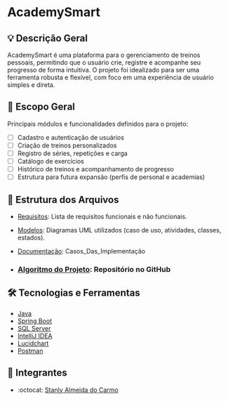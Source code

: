 # AcademySmart

## 💡 Descrição Geral
AcademySmart é uma plataforma para o gerenciamento de treinos pessoais, permitindo que o usuário crie, registre e acompanhe seu progresso de forma intuitiva. O projeto foi idealizado para ser uma ferramenta robusta e flexível, com foco em uma experiência de usuário simples e direta.

## 📌 Escopo Geral
Principais módulos e funcionalidades definidos para o projeto:

- [ ] Cadastro e autenticação de usuários
- [ ] Criação de treinos personalizados
- [ ] Registro de séries, repetições e carga
- [ ] Catálogo de exercícios
- [ ] Histórico de treinos e acompanhamento de progresso
- [ ] Estrutura para futura expansão (perfis de personal e academias)

## 📁 Estrutura dos Arquivos
- [Requisitos](/Diagramas/Requisitos.md): Lista de requisitos funcionais e não funcionais.
- [Modelos](/Diagramas): Diagramas UML utilizados (caso de uso, atividades, classes, estados). 
- [Documentação](/Documentação/Casos_Das_Implementação): Casos_Das_Implementação

-  ### [Algoritmo do Projeto](https://github.com/Stanly1BR/projetoAcademy): Repositório no GitHub

## 🛠️ Tecnologias e Ferramentas
- [Java](https://www.java.com/pt-br/download/help/whatis_java.html)
- [Spring Boot](https://spring.io/projects/spring-boot)
- [SQL Server](https://www.microsoft.com/en-us/sql-server/sql-server-downloads)
- [IntelliJ IDEA](https://www.jetbrains.com/pt-br/idea)
- [Lucidchart](https://www.lucidchart.com/)
- [Postman](https://www.postman.com/)

## 👥 Integrantes
- :octocat: [Stanly Almeida do Carmo](https://github.com/Stanly1BR/)
